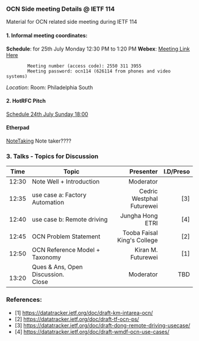 ### OCN Side meeting Details @ IETF 114

Material for OCN related side meeting during IETF 114

#### 1. Informal meeting coordinates:

  **Schedule**: for 25th July Monday 12:30 PM to 1:20 PM
  **Webex**:  [Meeting Link Here](https://futurewei.my.webex.com/futurewei.my/j.php?MTID=m8482bdb06635d5ef021e6dcc11d1cd29)
  
            Meeting number (access code): 2550 311 3955
            Meeting password: ocn114 (626114 from phones and video systems)

  *Location*: Room: Philadelphia South
  
#### 2. HotRFC Pitch

  [Schedule 24th July Sunday 18:00](https://datatracker.ietf.org/meeting/114/materials/agenda-114-hotrfc-sessa-02#h.xvtlo4m7qmjb) 

#### Etherpad
  [NoteTaking](https://etherpad.wikimedia.org/p/OCN-side-meeting-114-notes)
  Note taker????
  
### 3. Talks - Topics for Discussion


| Time | Topic    |  Presenter   |  I.D/Preso |
|------|----------|-------------:|-----:|
| 12:30| Note Well + Introduction            | Moderator  | | 
| 12:35| use case a: Factory Automation      | Cedric Westphal<br> Futurewei | [3] |
| 12:40| use case b: Remote driving          | Jungha Hong <br> ETRI | [4] |
| 12:45| OCN Problem Statement               | Tooba Faisal<br> King's College  | [2] |
| 12:50| OCN Reference Model + Taxonomy      | Kiran M. <br> Futurewei   | [1] |
| <br>13:20 | Ques & Ans, Open Discussion. <br>Close  | Moderator |TBD |


### References:

  - [1]  https://datatracker.ietf.org/doc/draft-km-intarea-ocn/
  - [2]  https://datatracker.ietf.org/doc/draft-tf-ocn-ps/ 
  - [3]  https://datatracker.ietf.org/doc/draft-dong-remote-driving-usecase/ 
  - [4]  https://datatracker.ietf.org/doc/draft-wmdf-ocn-use-cases/ 

